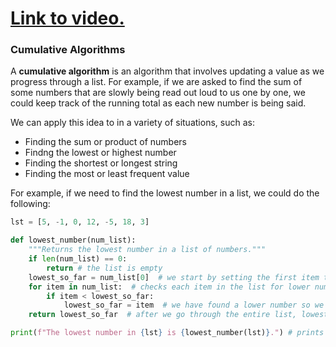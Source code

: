 # [Link to video.](https://www.youtube.com/watch?v=0jWsEyt6Sb0&list=PLVD25niNi0BkfIw2Tz5_FeJeFJhbh43AL)

### Cumulative Algorithms

A **cumulative algorithm** is an algorithm that involves updating a value as we progress through a list. For example, if we are asked to find the sum of some numbers that are slowly being read out loud to us one by one, we could keep track of the running total as each new number is being said.

We can apply this idea to in a variety of situations, such as:
* Finding the sum or product of numbers
* Findng the lowest or highest number
* Finding the shortest or longest string
* Finding the most or least frequent value

For example, if we need to find the lowest number in a list, we could do the following:

```python
lst = [5, -1, 0, 12, -5, 18, 3]

def lowest_number(num_list):
    """Returns the lowest number in a list of numbers."""
    if len(num_list) == 0:
        return # the list is empty
    lowest_so_far = num_list[0]  # we start by setting the first item to be the lowest
    for item in num_list:  # checks each item in the list for lower numbers
        if item < lowest_so_far:
            lowest_so_far = item  # we have found a lower number so we update lowest_so_far
    return lowest_so_far  # after we go through the entire list, lowest_so_far will be the lowest number

print(f"The lowest number in {lst} is {lowest_number(lst)}.") # prints -5
```
